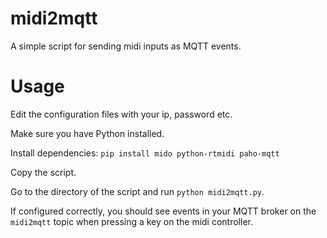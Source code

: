 # midi2mqtt
A simple script for sending midi inputs as MQTT events.

# Usage

Edit the configuration files with your ip, password etc.

Make sure you have Python installed.

Install dependencies:
`pip install mido python-rtmidi paho-mqtt`

Copy the script.

Go to the directory of the script and run `python midi2mqtt.py`. 

If configured correctly, you should see events in your MQTT broker on the `midi2mqtt` topic when pressing a key on the midi controller.
